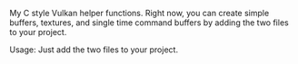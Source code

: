 My C style Vulkan helper functions. Right now, you can create simple buffers, textures, and single time command buffers by adding the two files to your project. 

Usage: Just add the two files to your project.
